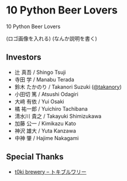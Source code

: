 # 10 Python Beer Lovers
10 Python Beer Lovers

(ロゴ画像を入れる)
(なんか説明を書く)

## Investors

* 辻 真吾 / Shingo Tsuji
* 寺田 学 / Manabu Terada
* 鈴木 たかのり / Takanori Suzuki ([@takanory](https://twitter.com/takanory))
* 小田切 篤 / Atsushi Odagiri
* 大﨑 有依 / Yui Osaki
* 橘 祐一郎 / Yuichiro Tachibana
* 清水川 貴之 / Takayuki Shimizukawa
* 加藤 公一 / Kimikazu Kato
* 神沢 雄大 / Yuta Kanzawa
* 中神 肇 / Hajime Nakagami

## Special Thanks

* [t0ki brewery – トキブルワリー](https://t0ki.beer/)
